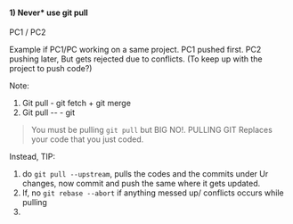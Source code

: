 #### 1) Never* use git pull
PC1 / PC2

Example if PC1/PC working on a same project. 
PC1 pushed first. 
PC2 pushing later, But gets rejected due to conflicts. (To keep up with the project to push code?)

Note: 
1) Git pull - git  fetch + git merge
2) Git pull -- - git 

> You must be pulling `git pull` but BIG NO!. 
> PULLING GIT Replaces your code that you just coded. 

Instead,
TIP:
1) do `git pull --upstream`, pulls the codes and the commits under Ur changes, now commit and push the same where it gets updated. 
2) If, no `git rebase --abort` if anything messed up/ conflicts occurs while pulling
3) 
